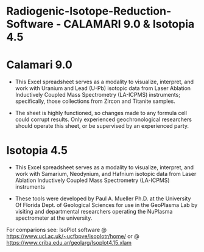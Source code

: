 # Radiogenic-Isotope-Reduction-Software - CALAMARI 9.0 & Isotopia 4.5

# Calamari 9.0
- This Excel spreadsheet serves as a modality to visualize, interpret, and work with Uranium and Lead (U-Pb) isotopic data from Laser Ablation Inductively Coupled Mass Spectrometry (LA-ICPMS) instruments; specifically, those collections from Zircon and Titanite samples.

- The sheet is highly functioned, so changes made to any formula cell could corrupt results. Only experienced geochronological researchers should operate this sheet, or be supervised by an experienced party. 

# Isotopia 4.5
- This Excel spreadsheet serves as a modality to visualize, interpret, and work with Samarium, Neodynium, and Hafnium isotopic data from Laser Ablation Inductively Coupled Mass Spectrometry (LA-ICPMS) instruments

- These tools were developed by Paul A. Mueller Ph.D. at the University Of Florida Dept. of Geological Sciences for use in the GeoPlasma Lab by visiting and departmental researchers operating the NuPlasma spectrometer at the university. 

For comparions see: IsoPlot software @ https://www.ucl.ac.uk/~ucfbpve/isoplotr/home/ or @ https://www.criba.edu.ar/geolarg/Isoplot4.15.xlam
